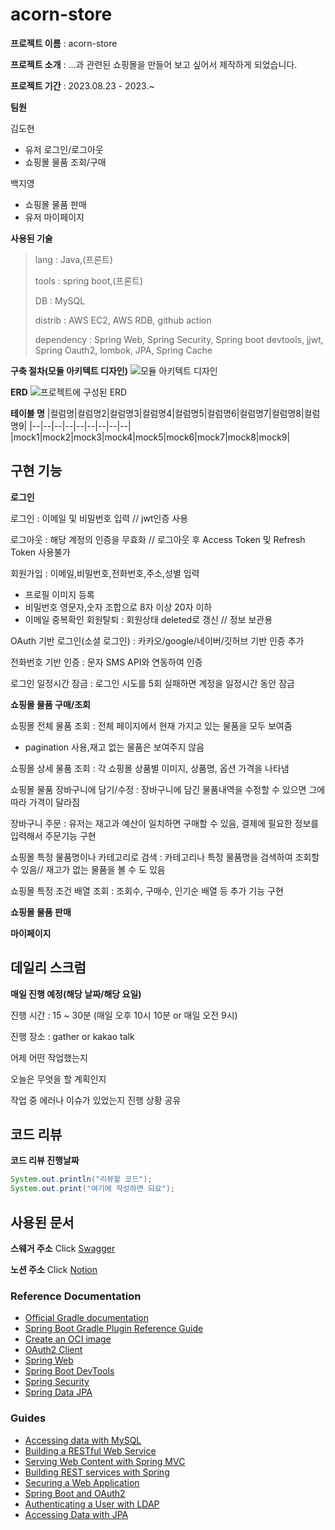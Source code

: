 # acorn-store

**프로젝트 이름** : acorn-store

**프로젝트 소개** : ...과 관련된 쇼핑몰을 만들어 보고 싶어서 제작하게 되었습니다.

**프로젝트 기간** : 2023.08.23 - 2023.~

**팀원**

김도현
- 유저 로그인/로그아웃
- 쇼핑몰 물품 조회/구매
      
백지영
- 쇼핑몰 물품 판매
- 유저 마이페이지

**사용된 기술**

> lang : Java,(프론트)
>
> tools : spring boot,(프론트)
>
> DB : MySQL
>
> distrib : AWS EC2, AWS RDB, github action
>
> dependency : Spring Web, Spring Security, Spring boot devtools, jjwt, Spring Oauth2, lombok, JPA, Spring Cache

**구축 절차(모듈 아키텍트 디자인)**
![모듈 아키텍트 디자인]()

**ERD**
![프로젝트에 구성된 ERD]()

**테이블 명**
|컬럼명|컬럼명2|컬럼명3|컬럼명4|컬럼명5|컬럼명6|컬럼명7|컬럼명8|컬럼명9|
|--|--|--|--|--|--|--|--|--|
|mock1|mock2|mock3|mock4|mock5|mock6|mock7|mock8|mock9|

## 구현 기능

**로그인**

로그인 : 이메일 및 비밀번호 입력 // jwt인증 사용

로그아웃 : 해당 계정의 인증을 무효화 // 로그아웃 후 Access Token 및 Refresh Token 사용불가

회원가입 : 이메일,비밀번호,전화번호,주소,성별 입력
- 프로필 이미지 등록
- 비밀번호 영문자,숫자 조합으로 8자 이상 20자 이하
- 이메일 중복확인
  회원탈퇴 : 회원상태 deleted로 갱신 // 정보 보관용

OAuth 기반 로그인(소셜 로그인) : 카카오/google/네이버/깃허브 기반 인증 추가

전화번호 기반 인증 : 문자 SMS API와 연동하여 인증

로그인 일정시간 잠금 : 로그인 시도를 5회 실패하면 계정을 일정시간 동안 잠금

**쇼핑몰 물품 구매/조회**

쇼핑몰 전체 물품 조회 : 전체 페이지에서 현재 가지고 있는 물품을 모두 보여줌
- pagination 사용,재고 없는 물품은 보여주지 않음

쇼핑몰 상세 물품 조회 : 각 쇼핑몰 상품별 이미지, 상품명, 옵션 가격을 나타냄

쇼핑몰 물품 장바구니에 담기/수정 : 장바구니에 담긴 물품내역을 수정할 수 있으면 그에 따라 가격이 달라짐

장바구니 주문 : 유저는 재고과 예산이 일치하면 구매할 수 있음, 결제에 필요한 정보를 입력해서 주문기능 구현

쇼핑몰 특정 물품명이나 카테고리로 검색 : 카테고리나 특정 물품명을 검색하여 조회할 수 있음// 재고가 없는 물품을 볼 수 도 있음

쇼핑몰 특정 조건 배열 조회 : 조회수, 구매수, 인기순 배열 등 추가 기능 구현

**쇼핑몰 물품 판매**

**마이페이지**

## 데일리 스크럼

**매일 진행 예정(해당 날짜/해당 요일)**

진행 시간 : 15 ~ 30분 (매일 오후 10시 10분 or 매일 오전 9시)

진행 장소 : gather or kakao talk

어제 어떤 작업했는지

오늘은 무엇을 할 계획인지

작업 중 에러나 이슈가 있었는지 진행 상황 공유

## 코드 리뷰

**코드 리뷰 진행날짜**
```java
System.out.println("리뷰할 코드");
System.out.print("여기에 작성하면 되요");
```
## 사용된 문서

**스웨거 주소**
Click [Swagger]()

**노션 주소**
Click [Notion](https://www.notion.so/AcornStore-892531ed392d4e5e96c4a89a1f339942)

### Reference Documentation

* [Official Gradle documentation](https://docs.gradle.org)
* [Spring Boot Gradle Plugin Reference Guide](https://docs.spring.io/spring-boot/docs/2.7.15-SNAPSHOT/gradle-plugin/reference/html/)
* [Create an OCI image](https://docs.spring.io/spring-boot/docs/2.7.15-SNAPSHOT/gradle-plugin/reference/html/#build-image)
* [OAuth2 Client](https://docs.spring.io/spring-boot/docs/2.7.15-SNAPSHOT/reference/htmlsingle/index.html#web.security.oauth2.client)
* [Spring Web](https://docs.spring.io/spring-boot/docs/2.7.15-SNAPSHOT/reference/htmlsingle/index.html#web)
* [Spring Boot DevTools](https://docs.spring.io/spring-boot/docs/2.7.15-SNAPSHOT/reference/htmlsingle/index.html#using.devtools)
* [Spring Security](https://docs.spring.io/spring-boot/docs/2.7.15-SNAPSHOT/reference/htmlsingle/index.html#web.security)
* [Spring Data JPA](https://docs.spring.io/spring-boot/docs/2.7.15-SNAPSHOT/reference/htmlsingle/index.html#data.sql.jpa-and-spring-data)

### Guides

* [Accessing data with MySQL](https://spring.io/guides/gs/accessing-data-mysql/)
* [Building a RESTful Web Service](https://spring.io/guides/gs/rest-service/)
* [Serving Web Content with Spring MVC](https://spring.io/guides/gs/serving-web-content/)
* [Building REST services with Spring](https://spring.io/guides/tutorials/rest/)
* [Securing a Web Application](https://spring.io/guides/gs/securing-web/)
* [Spring Boot and OAuth2](https://spring.io/guides/tutorials/spring-boot-oauth2/)
* [Authenticating a User with LDAP](https://spring.io/guides/gs/authenticating-ldap/)
* [Accessing Data with JPA](https://spring.io/guides/gs/accessing-data-jpa/)
